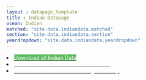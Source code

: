 ```yaml
---
layout : datapage_template
title : Indian Datapage
ocean: Indian
matched: "site.data.indiandata.matched"
section: "site.data.indiandata.section"
yeardropdown: "site.data.indiandata.yeardropdown"
---
```


<!-- first lines of the data tree -->

<li><a href="https://cchdo.ucsd.edu/data/19751/Indian_Ocean_Data.zip"><span style="background:#5cb85c;color:white">Download all Indian Data</span></a></li>
<li><a href="assets/documents/Guide to Indian Cruises and Clean Files.pdf"><span style="color:white">Guide to Indian Cruise and Clean Files</span></a></li>
<li><a href="assets/documents/Indian Ocean matched line segment map.pdf"><span style="color:white">Indian Ocean Matched Line Segment map</span></a></li>
					